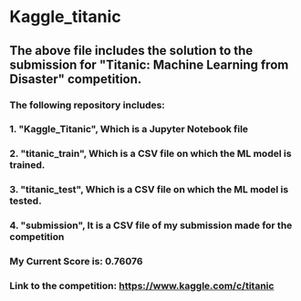 # Kaggle_titanic

## The above file includes the solution to the submission for "Titanic: Machine Learning from Disaster" competition.

### The following repository includes: 
###     1. "Kaggle_Titanic", Which is a Jupyter Notebook file
###     2. "titanic_train", Which is a CSV file on which the ML model is trained.
###     3. "titanic_test", Which is a CSV file on which the ML model is tested.
###     4. "submission", It is a CSV file of my submission made for the competition

### **My Current Score is: 0.76076**
### Link to the competition: https://www.kaggle.com/c/titanic
